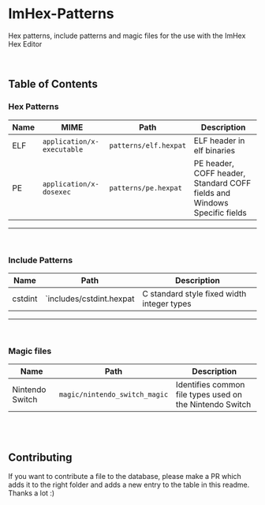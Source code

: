 # ImHex-Patterns

Hex patterns, include patterns and magic files for the use with the ImHex Hex Editor

<br/>

## Table of Contents

### Hex Patterns

| Name | MIME | Path | Description |
|------|------|------|-------------|
| ELF  | `application/x-executable` | `patterns/elf.hexpat` | ELF header in elf binaries |
| PE   | `application/x-dosexec` | `patterns/pe.hexpat` | PE header, COFF header, Standard COFF fields and Windows Specific fields |
---
<br/>

### Include Patterns

| Name | Path | Description |
|------|------|-------------|
| cstdint | `includes/cstdint.hexpat | C standard style fixed width integer types |
---
<br/>

### Magic files

| Name | Path | Description |
|------|------|-------------|
| Nintendo Switch | `magic/nintendo_switch_magic` | Identifies common file types used on the Nintendo Switch |

<br/><br/>

## Contributing

If you want to contribute a file to the database, please make a PR which adds it to the right folder and adds a new entry to the table in this readme. Thanks a lot :)